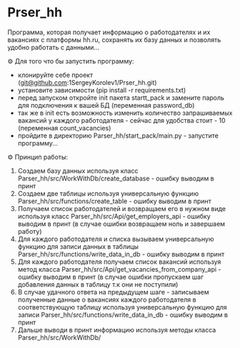 # Prser_hh

Программа, которая получает информацию о работодателях и их вакансиях с платформы hh.ru, сохранять их базу данных и
позволять удобно работать с данными...

⚙ Для того что бы запустить программу:

- клонируйте себе проект (git@github.com:1SergeyKorolev1/Prser_hh.git)
- установите зависимости (pip install -r requirements.txt)
- перед запуском откройте init пакета startt_pack и замените пароль для подключения к вашей БД (переменная password_db)
- так же в init есть возможность изменить количество запрашиваемых вакансий у каждого работодателя - сейчас для удобства
  стоит - 10 (переменная count_vacancies)
- пройдите в директорию Parser_hh/start_pack/main.py - запустите программу...

⚙ Принцип работы:

1. Создаем базу данных используя класс Parser_hh/src/WorkWithDb/create_database - ошибку выводим в принт
2. Создаем две таблицы используя универсальную функцию Parser_hh/src/functions/create_table - ошибку выводим в принт
3. Получаем список работодателей и возвращаем его в нужном виде используя класс Parser_hh/src/Api/get_employers_api -
   ошибку выводим в принт (в случае ошибки возвращаем ноль и завершаем работу)
4. Для каждого работодателя и списка вызываем универсальную функцию для записи данных в таблицы
   Parser_hh/src/functions/write_data_in_db - ошибку выводим в принт
5. Для каждого работодателя получаем список вакансий используя метод класса
   Parser_hh/src/Api/get_vacancies_from_company_api -
   ошибку выводим в принт (в случае ошибки пропускаем шаг добавления данных в таблицу т.к они не поступили)
6. В случае удачного ответа на предыдущем шаге - записываем полученные данные о вакансиях каждого работодателя в
   соответствующую таблицу используя универсальную функцию для записи Parser_hh/src/functions/write_data_in_db - ошибку
   выводим в принт
7. Дальше выводи в принт информацию используя методы класса Parser_hh/src/WorkWithDb/
   
